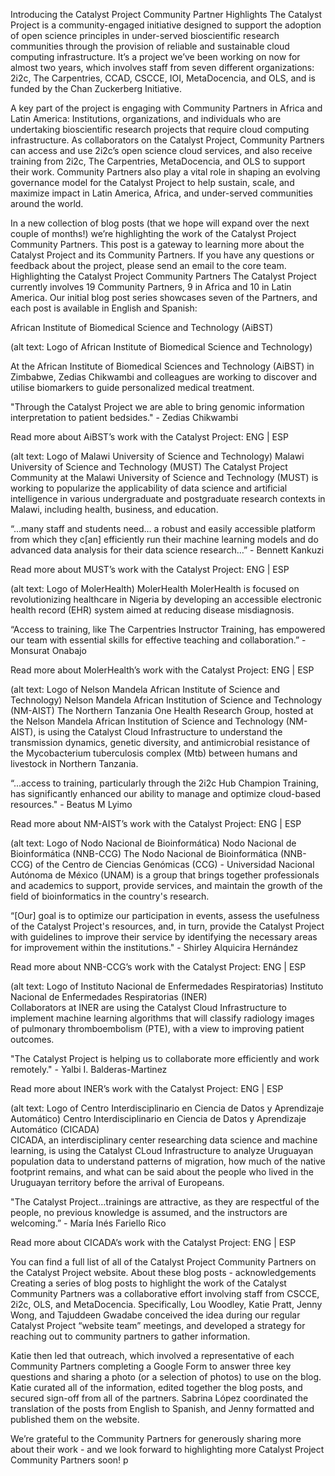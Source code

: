 Introducing the Catalyst Project Community Partner Highlights
The Catalyst Project is a community-engaged initiative designed to support the adoption of open science principles in under-served bioscientific research communities through the provision of reliable and sustainable cloud computing infrastructure. It’s a project we’ve been working on now for almost two years, which involves staff from seven different organizations: 2i2c, The Carpentries, CCAD, CSCCE, IOI, MetaDocencia, and OLS, and is funded by the Chan Zuckerberg Initiative. 

A key part of the project is engaging with Community Partners in Africa and Latin America: Institutions, organizations, and individuals who are undertaking bioscientific research projects that require cloud computing infrastructure. As collaborators on the Catalyst Project, Community Partners can access and use 2i2c’s open science cloud services, and also receive training from 2i2c, The Carpentries, MetaDocencia, and OLS to support their work. Community Partners also play a vital role in shaping an evolving governance model for the Catalyst Project to help sustain, scale, and maximize impact in Latin America, Africa, and under-served communities around the world.

In a new collection of blog posts (that we hope will expand over the next couple of months!) we’re highlighting the work of the Catalyst Project Community Partners. This post is a gateway to learning more about the Catalyst Project and its Community Partners. If you have any questions or feedback about the project, please send an email to the core team. 
Highlighting the Catalyst Project Community Partners
The Catalyst Project currently involves 19 Community Partners, 9 in Africa and 10 in Latin America. Our initial blog post series showcases seven of the Partners, and each post is available in English and Spanish: 

African Institute of Biomedical Science and Technology (AiBST)

(alt text: Logo of African Institute of Biomedical Science and Technology)

At the African Institute of Biomedical Sciences and Technology (AiBST) in Zimbabwe, Zedias Chikwambi and colleagues are working to discover and utilise biomarkers to guide personalized medical treatment. 

"Through the Catalyst Project we are able to bring genomic information interpretation to patient bedsides." - Zedias Chikwambi

Read more about AiBST’s work with the Catalyst Project: ENG | ESP

(alt text: Logo of Malawi University of Science and Technology)
Malawi University of Science and Technology (MUST) 
The Catalyst Project Community at the Malawi University of Science and Technology (MUST) is working to popularize the applicability of data science and artificial intelligence in various undergraduate and postgraduate research contexts in Malawi, including health, business, and education.

“...many staff and students need… a robust and easily accessible platform from which they c[an] efficiently run their machine learning models and do advanced data analysis for their data science research…” - Bennett Kankuzi 

Read more about MUST’s work with the Catalyst Project: ENG | ESP



(alt text: Logo of MolerHealth)
MolerHealth 
MolerHealth is focused on revolutionizing healthcare in Nigeria by developing an accessible electronic health record (EHR) system aimed at reducing disease misdiagnosis. 

“Access to training, like The Carpentries Instructor Training, has empowered our team with essential skills for effective teaching and collaboration.” - Monsurat Onabajo

Read more about MolerHealth’s work with the Catalyst Project: ENG | ESP


(alt text: Logo of Nelson Mandela African Institute of Science and Technology)
Nelson Mandela African Institution of Science and Technology (NM-AIST) 
The Northern Tanzania One Health Research Group, hosted at the Nelson Mandela African Institution of Science and Technology (NM-AIST), is using the Catalyst Cloud Infrastructure to understand the transmission dynamics, genetic diversity, and antimicrobial resistance of the Mycobacterium tuberculosis complex (Mtb) between humans and livestock in Northern Tanzania. 

“...access to training, particularly through the 2i2c Hub Champion Training, has significantly enhanced our ability to manage and optimize cloud-based resources." - Beatus M Lyimo

Read more about NM-AIST’s work with the Catalyst Project: ENG | ESP


(alt text: Logo of Nodo Nacional de Bioinformática)
Nodo Nacional de Bioinformática (NNB-CCG) 
The Nodo Nacional de Bioinformática (NNB-CCG) of the Centro de Ciencias Genómicas (CCG) - Universidad Nacional Autónoma de México (UNAM) is a group that brings together professionals and academics to support, provide services, and maintain the growth of the field of bioinformatics in the country's research.

“[Our] goal is to optimize our participation in events, assess the usefulness of the Catalyst Project's resources, and, in turn, provide the Catalyst Project with guidelines to improve their service by identifying the necessary areas for improvement within the institutions." - Shirley Alquicira Hernández

Read more about NNB-CCG’s work with the Catalyst Project: ENG | ESP


(alt text: Logo of Instituto Nacional de Enfermedades Respiratorias)
Instituto Nacional de Enfermedades Respiratorias (INER)  
Collaborators at INER are using the Catalyst Cloud Infrastructure to implement machine learning algorithms that will classify radiology images of pulmonary thromboembolism (PTE), with a view to improving patient outcomes.

"The Catalyst Project is helping us to collaborate more efficiently and work remotely." - Yalbi I. Balderas-Martinez

Read more about INER’s work with the Catalyst Project: ENG | ESP


(alt text: Logo of Centro Interdisciplinario en Ciencia de Datos y Aprendizaje Automático)
Centro Interdisciplinario en Ciencia de Datos y Aprendizaje Automático (CICADA)  
CICADA, an interdisciplinary center researching data science and machine learning, is using the Catalyst CLoud Infrastructure to analyze Uruguayan population data to understand patterns of migration, how much of the native footprint remains, and what can be said about the people who lived in the Uruguayan territory before the arrival of Europeans.

"The Catalyst Project…trainings are attractive, as they are respectful of the people, no previous knowledge is assumed, and the instructors are welcoming.” - María Inés Fariello Rico 

Read more about CICADA’s work with the Catalyst Project: ENG | ESP

You can find a full list of all of the Catalyst Project Community Partners on the Catalyst Project website. 
About these blog posts - acknowledgements
Creating a series of blog posts to highlight the work of the Catalyst Community Partners was a collaborative effort involving staff from CSCCE, 2i2c, OLS, and MetaDocencia. Specifically, Lou Woodley, Katie Pratt, Jenny Wong, and Tajuddeen Gwadabe conceived the idea during our regular Catalyst Project “website team” meetings, and developed a strategy for reaching out to community partners to gather information. 

Katie then led that outreach, which involved a representative of each Community Partners completing a Google Form to answer three key questions and sharing a photo (or a selection of photos) to use on the blog. Katie curated all of the information, edited together the blog posts, and secured sign-off from all of the partners. Sabrina López coordinated the translation of the posts from English to Spanish, and Jenny formatted and published them on the website.

We’re grateful to the Community Partners for generously sharing more about their work - and we look forward to highlighting more Catalyst Project Community Partners soon!
p

